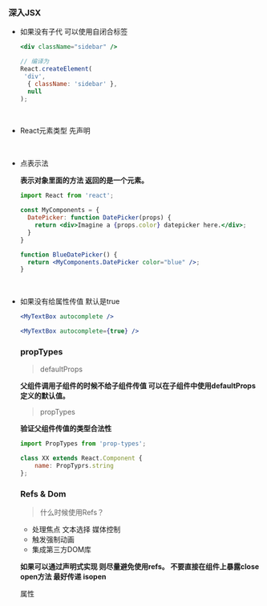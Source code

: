 ### 深入JSX



* 如果没有子代 可以使用自闭合标签

  ```jsx
  <div className="sidebar" />
  
  // 编译为
  React.createElement(
   'div',
    { className: 'sidebar' },
    null
  );
  ```

  ​

* React元素类型 先声明

  ​

* 点表示法

  **表示对象里面的方法 返回的是一个元素。**

  ```jsx
  import React from 'react';
  
  const MyComponents = {
    DatePicker: function DatePicker(props) {
      return <div>Imagine a {props.color} datepicker here.</div>;
    }
  }
  
  function BlueDatePicker() {
    return <MyComponents.DatePicker color="blue" />;
  }
  ```

  ​

* 如果没有给属性传值 默认是true

  ```jsx
  <MyTextBox autocomplete />
  
  <MyTextBox autocomplete={true} />
  ```





  ### propTypes



  > defaultProps 

  **父组件调用子组件的时候不给子组件传值 可以在子组件中使用defaultProps定义的默认值。**



  > propTypes

  **验证父组件传值的类型合法性**



  ```jsx
  import PropTypes from 'prop-types';
  
  class XX extends React.Component {
      name: PropTyprs.string
  };
  ```





  ### Refs & Dom



  >  什么时候使用Refs？

  * 处理焦点 文本选择 媒体控制
  * 触发强制动画
  * 集成第三方DOM库



  **如果可以通过声明式实现 则尽量避免使用refs。 不要直接在组件上暴露close open方法 最好传递 isopen**

  属性
